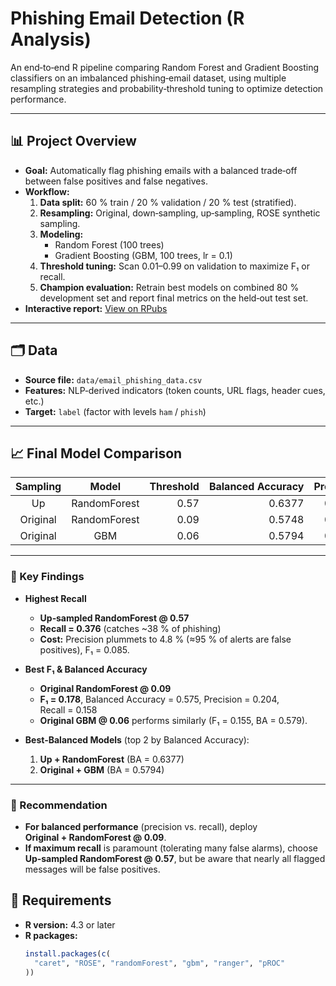 # Phishing Email Detection (R Analysis)

An end‑to‑end R pipeline comparing Random Forest and Gradient Boosting classifiers on an imbalanced phishing‑email dataset, using multiple resampling strategies and probability‑threshold tuning to optimize detection performance.

---

## 📊 Project Overview

- **Goal:** Automatically flag phishing emails with a balanced trade‑off between false positives and false negatives.  
- **Workflow:**  
  1. **Data split:** 60 % train / 20 % validation / 20 % test (stratified).  
  2. **Resampling:** Original, down‑sampling, up‑sampling, ROSE synthetic sampling.  
  3. **Modeling:**  
     - Random Forest (100 trees)  
     - Gradient Boosting (GBM, 100 trees, lr = 0.1)  
  4. **Threshold tuning:** Scan 0.01–0.99 on validation to maximize F₁ or recall.  
  5. **Champion evaluation:** Retrain best models on combined 80 % development set and report final metrics on the held‑out test set.  
- **Interactive report:** [View on RPubs](https://rpubs.com/lukahere007/1299856)  

---

## 🗂️ Data

- **Source file:** `data/email_phishing_data.csv`  
- **Features:** NLP‑derived indicators (token counts, URL flags, header cues, etc.)  
- **Target:** `label` (factor with levels `ham` / `phish`)

---
## 📈 Final Model Comparison

| Sampling  | Model         | Threshold | Balanced Accuracy | Precision | Recall  | F₁     |
|:---------:|:-------------:|----------:|------------------:|----------:|--------:|-------:|
| Up        | RandomForest  |      0.57 |            0.6377 |    0.0480 |  0.3759 | 0.0851 |
| Original  | RandomForest  |      0.09 |            0.5748 |    0.2039 |  0.1579 | 0.1780 |
| Original  | GBM           |      0.06 |            0.5794 |    0.1411 |  0.1729 | 0.1554 |

---

### 🔑 Key Findings

- **Highest Recall**  
  - **Up‐sampled RandomForest @ 0.57**  
  - **Recall = 0.376** (catches ~38 % of phishing)  
  - **Cost:** Precision plummets to 4.8 % (≈95 % of alerts are false positives), F₁ = 0.085.  

- **Best F₁ & Balanced Accuracy**  
  - **Original RandomForest @ 0.09**  
  - **F₁ = 0.178**, Balanced Accuracy = 0.575, Precision = 0.204, Recall = 0.158  
  - **Original GBM @ 0.06** performs similarly (F₁ = 0.155, BA = 0.579).

- **Best‐Balanced Models** (top 2 by Balanced Accuracy):  
  1. **Up + RandomForest** (BA = 0.6377)  
  2. **Original + GBM**       (BA = 0.5794)  

---

### 🎯 Recommendation

- **For balanced performance** (precision vs. recall), deploy **Original + RandomForest @ 0.09**.  
- **If maximum recall** is paramount (tolerating many false alarms), choose **Up‑sampled RandomForest @ 0.57**, but be aware that nearly all flagged messages will be false positives.  

## 🔧 Requirements

- **R version:** 4.3 or later  
- **R packages:**  
  ```r
  install.packages(c(
    "caret", "ROSE", "randomForest", "gbm", "ranger", "pROC"
  ))
